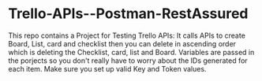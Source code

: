 # Trello-APIs--Postman-RestAssured
This repo contains a Project for Testing Trello APIs:
It calls APIs to create Board, List, card and checklist then you can delete in ascending order which is deleting the Checklist, card, list and Board.
Variables are passed in the porjects so you don't really have to worry about the IDs generated for each item.
Make sure you set up valid Key and Token values.
